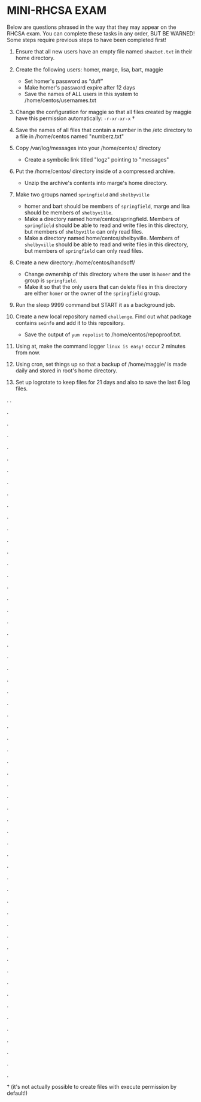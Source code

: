 # MINI-RHCSA EXAM

Below are questions phrased in the way that they may appear on the RHCSA exam. You can complete these tasks in any order, BUT BE WARNED! Some steps require previous steps to have been completed first!

1. Ensure that all new users have an empty file named `shazbot.txt` in their home directory.

0. Create the following users: homer, marge, lisa, bart, maggie
    - Set homer's password as “duff”
    - Make homer's password expire after 12 days
    - Save the names of ALL users in this system to /home/centos/usernames.txt

0. Change the configuration for maggie so that all files created by maggie have this permission automatically: `-r-xr-xr-x` †

0. Save the names of all files that contain a number in the /etc directory to a file in /home/centos named "numberz.txt"

0. Copy /var/log/messages into your /home/centos/ directory
   - Create a symbolic link titled "logz" pointing to "messages"

0. Put the /home/centos/ directory inside of a compressed archive.
   - Unzip the archive's contents into marge's home directory.

0. Make two groups named `springfield` and `shelbyville`
    - homer and bart should be members of `springfield`, marge and lisa should be members of `shelbyville`.
    - Make a directory named home/centos/springfield. Members of `springfield` should be able to read and write files in this directory, but members of `shelbyville` can only read files.
    - Make a directory named home/centos/shelbyville. Members of `shelbyville` should be able to read and write files in this directory, but members of `springfield` can only read files.

0. Create a new directory: /home/centos/handsoff/
    - Change ownership of this directory where the user is `homer` and the group is `springfield`.
    - Make it so that the only users that can delete files in this directory are either `homer` or the owner of the `springfield` group.

0. Run the sleep 9999 command but START it as a background job.

0. Create a new local repository named `challenge`. Find out what package contains `seinfo` and add it to this repository.
    - Save the output of `yum repolist` to /home/centos/repoproof.txt.

0. Using at, make the command logger `linux is easy!` occur 2 minutes from now.

0. Using cron, set things up so that a backup of /home/maggie/ is made daily and stored in root's home directory.

0. Set up logrotate to keep files for 21 days and also to save the last 6 log files.

.
.

.

.

.

.

.

.

.

.

.

.

.

.

.

.

.

.

.

.

.

.

.

.

.

.

.

.

.

.

.

.

.

.

.

.

.

.

.

.

.

.

.

.

.

.

.

.

.

.

.

.

.

.

.

.

.

.

.

.

† (it's not actually possible to create files with execute permission by default!)

